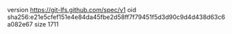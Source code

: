version https://git-lfs.github.com/spec/v1
oid sha256:e21e5cfef151e4e84da45fbe2d58ff7f79451f5d3d90c9d4d438d63c6a082e67
size 1711
